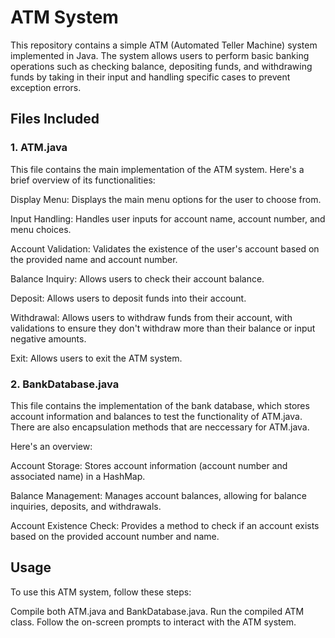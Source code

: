 # ATM System

This repository contains a simple ATM (Automated Teller Machine) system implemented in Java. The system allows users to perform basic banking operations such as checking balance, depositing funds, and withdrawing funds by taking in their input and handling specific cases to prevent exception errors.
## Files Included
### 1. ATM.java
This file contains the main implementation of the ATM system. Here's a brief overview of its functionalities:

Display Menu: Displays the main menu options for the user to choose from.

Input Handling: Handles user inputs for account name, account number, and menu choices.

Account Validation: Validates the existence of the user's account based on the provided name and account number.

Balance Inquiry: Allows users to check their account balance.

Deposit: Allows users to deposit funds into their account.

Withdrawal: Allows users to withdraw funds from their account, with validations to ensure they don't withdraw more than their balance or input negative amounts.

Exit: Allows users to exit the ATM system.
### 2. BankDatabase.java
This file contains the implementation of the bank database, which stores account information and balances to test the functionality of ATM.java. There are also encapsulation methods that are neccessary for ATM.java.  

Here's an overview:

Account Storage: Stores account information (account number and associated name) in a HashMap.

Balance Management: Manages account balances, allowing for balance inquiries, deposits, and withdrawals.

Account Existence Check: Provides a method to check if an account exists based on the provided account number and name.

## Usage
To use this ATM system, follow these steps:

Compile both ATM.java and BankDatabase.java.
Run the compiled ATM class.
Follow the on-screen prompts to interact with the ATM system.
